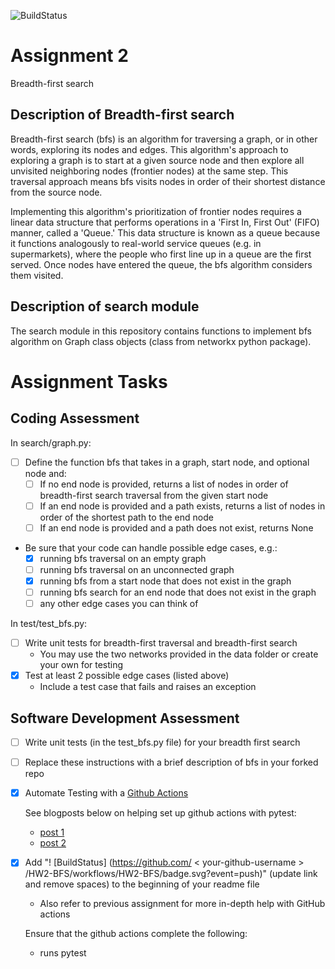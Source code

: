 
![BuildStatus](https://github.com/IJbeasley/HW2-BFS/workflows/Assignment%20Tests/badge.svg) 

# Assignment 2
Breadth-first search

##  Description of Breadth-first search

Breadth-first search (bfs) is an algorithm for traversing a graph, or in other words, exploring its nodes and edges. This algorithm's approach to exploring a graph is to start at a given source node and then explore all unvisited neighboring nodes (frontier nodes) at the same step. This traversal approach means bfs visits nodes in order of their shortest distance from the source node.

Implementing this algorithm's prioritization of frontier nodes requires a linear data structure that performs operations in a 'First In, First Out'  (FIFO) manner, called a 'Queue.' This data structure is known as a queue because it functions analogously to real-world service queues (e.g. in supermarkets), where the people who first line up in a queue are the first served. Once nodes have entered the queue, the bfs algorithm considers them visited. 

## Description of search module

The search module in this repository contains functions to implement bfs algorithm on Graph class objects (class from networkx python package). 



# Assignment Tasks

## Coding Assessment
In search/graph.py:
* [ ] Define the function bfs that takes in a graph, start node, and optional node and:
	* [ ] If no end node is provided, returns a list of nodes in order of breadth-first search traversal from the given start node
	* [ ] If an end node is provided and a path exists, returns a list of nodes in order of the shortest path to the end node
	* [ ] If an end node is provided and a path does not exist, returns None

* Be sure that your code can handle possible edge cases, e.g.:
	* [x] running bfs traversal on an empty graph
	* [ ] running bfs traversal on an unconnected graph
	* [x] running bfs from a start node that does not exist in the graph
	* [ ] running bfs search for an end node that does not exist in the graph
	* [ ] any other edge cases you can think of 

In test/test_bfs.py:
* [ ] Write unit tests for breadth-first traversal and breadth-first search 
    * You may use the two networks provided in the data folder or create your own for testing
* [x] Test at least 2 possible edge cases (listed above)
    *  Include a test case that fails and raises an exception


## Software Development Assessment

* [ ] Write unit tests (in the test_bfs.py file) for your breadth first search
* [ ] Replace these instructions with a brief description of bfs in your forked repo
	
* [x] Automate Testing with a [Github Actions](https://docs.github.com/en/actions)

	See blogposts below on helping set up github actions with pytest:
	
	* [post 1](https://blog.dennisokeeffe.com/blog/2021-08-08-pytest-with-github-actions)
	* [post 2](https://mattsegal.dev/pytest-on-github-actions.html)

* [x] Add "! [BuildStatus] (https://github.com/ < your-github-username > /HW2-BFS/workflows/HW2-BFS/badge.svg?event=push)" (update link and remove spaces) to the beginning of your readme file

	* Also refer to previous assignment for more in-depth help with GitHub actions

	Ensure that the github actions complete the following:
	* runs pytest
